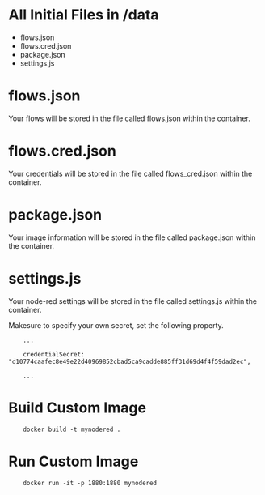 # All Initial Files in /data
- flows.json
- flows.cred.json
- package.json
- settings.js

# flows.json
Your flows will be stored in the file called flows.json within the container.

# flows.cred.json
Your credentials will be stored in the file called flows_cred.json within the container.

# package.json
Your image information will be stored in the file called package.json within the container.

# settings.js
Your node-red settings will be stored in the file called settings.js within the container.

Makesure to specify your own secret, set the following property.
```
    ...

    credentialSecret: "d10774caafec8e49e22d40969852cbad5ca9cadde885ff31d69d4f4f59dad2ec",

    ...
```
# Build Custom Image
```
    docker build -t mynodered .
```
# Run Custom Image
```
    docker run -it -p 1880:1880 mynodered        
```